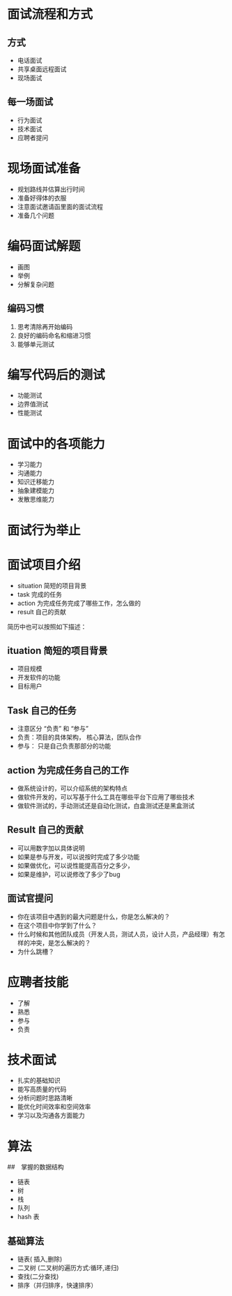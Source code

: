 # 面试流程和方式

## 方式

- 电话面试
- 共享桌面远程面试
- 现场面试

## 每一场面试

- 行为面试
- 技术面试
- 应聘者提问



# 现场面试准备

- 规划路线并估算出行时间
- 准备好得体的衣服
- 注意面试邀请函里面的面试流程
- 准备几个问题



# 编码面试解题

- 画图
- 举例
- 分解复杂问题

## 编码习惯

1. 思考清除再开始编码
2. 良好的编码命名和缩进习惯
3. 能够单元测试



# 编写代码后的测试

- 功能测试
- 边界值测试
- 性能测试

# 面试中的各项能力

- 学习能力
- 沟通能力
- 知识迁移能力
- 抽象建模能力
- 发散思维能力

# 面试行为举止



# 面试项目介绍

- situation 简短的项目背景
- task 完成的任务
- action 为完成任务完成了哪些工作，怎么做的
- result  自己的贡献

简历中也可以按照如下描述：

## ituation 简短的项目背景

- 项目规模
- 开发软件的功能
- 目标用户

## Task 自己的任务

- 注意区分 “负责” 和 “参与”
- 负责：项目的具体架构， 核心算法，团队合作
- 参与： 只是自己负责那部分的功能

## action 为完成任务自己的工作

- 做系统设计的，可以介绍系统的架构特点
- 做软件开发的，可以写基于什么工具在哪些平台下应用了哪些技术
- 做软件测试的，手动测试还是自动化测试，白盒测试还是黑盒测试

## Result 自己的贡献

- 可以用数字加以具体说明
- 如果是参与开发，可以说按时完成了多少功能
- 如果做优化，可以说性能提高百分之多少，
- 如果是维护，可以说修改了多少了bug



## 面试官提问

- 你在该项目中遇到的最大问题是什么，你是怎么解决的？
- 在这个项目中你学到了什么？
- 什么时候和其他团队成员（开发人员，测试人员，设计人员，产品经理）有怎样的冲突，是怎么解决的？
- 为什么跳槽？

# 应聘者技能

- 了解
- 熟悉
- 参与
- 负责

# 技术面试

- 扎实的基础知识
- 能写高质量的代码
- 分析问题时思路清晰
- 能优化时间效率和空间效率
- 学习以及沟通各方面能力

# 算法

##　掌握的数据结构

- 链表
- 树
- 栈
- 队列
- hash 表

## 基础算法

- 链表( 插入,删除)
- 二叉树 (二叉树的遍历方式:循环,递归)
- 查找(二分查找)
- 排序（并归排序，快速排序）









